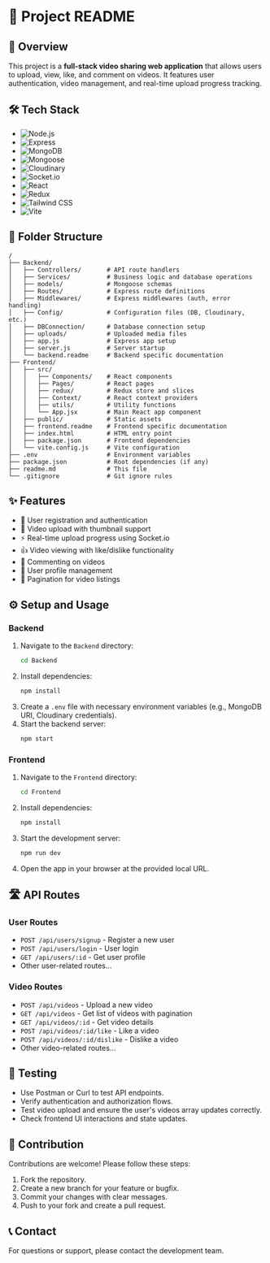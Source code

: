 # 🚀 Project README

## 📖 Overview

This project is a **full-stack video sharing web application** that allows users to upload, view, like, and comment on videos. It features user authentication, video management, and real-time upload progress tracking.

## 🛠️ Tech Stack

- ![Node.js](https://img.shields.io/badge/Node.js-339933?style=for-the-badge&logo=node.js&logoColor=white)
- ![Express](https://img.shields.io/badge/Express.js-000000?style=for-the-badge&logo=express&logoColor=white)
- ![MongoDB](https://img.shields.io/badge/MongoDB-47A248?style=for-the-badge&logo=mongodb&logoColor=white)
- ![Mongoose](https://img.shields.io/badge/Mongoose-880000?style=for-the-badge&logo=mongodb&logoColor=white)
- ![Cloudinary](https://img.shields.io/badge/Cloudinary-405DE6?style=for-the-badge&logo=cloudinary&logoColor=white)
- ![Socket.io](https://img.shields.io/badge/Socket.io-010101?style=for-the-badge&logo=socket.io&logoColor=white)
- ![React](https://img.shields.io/badge/React-20232A?style=for-the-badge&logo=react&logoColor=61DAFB)
- ![Redux](https://img.shields.io/badge/Redux-764ABC?style=for-the-badge&logo=redux&logoColor=white)
- ![Tailwind CSS](https://img.shields.io/badge/Tailwind_CSS-38B2AC?style=for-the-badge&logo=tailwind-css&logoColor=white)
- ![Vite](https://img.shields.io/badge/Vite-646CFF?style=for-the-badge&logo=vite&logoColor=white)

## 📁 Folder Structure

```
/
├── Backend/
│   ├── Controllers/       # API route handlers
│   ├── Services/          # Business logic and database operations
│   ├── models/            # Mongoose schemas
│   ├── Routes/            # Express route definitions
│   ├── Middlewares/       # Express middlewares (auth, error handling)
│   ├── Config/            # Configuration files (DB, Cloudinary, etc.)
│   ├── DBConnection/      # Database connection setup
│   ├── uploads/           # Uploaded media files
│   ├── app.js             # Express app setup
│   ├── server.js          # Server startup
│   └── backend.readme     # Backend specific documentation
├── Frontend/
│   ├── src/
│   │   ├── Components/    # React components
│   │   ├── Pages/         # React pages
│   │   ├── redux/         # Redux store and slices
│   │   ├── Context/       # React context providers
│   │   ├── utils/         # Utility functions
│   │   └── App.jsx        # Main React app component
│   ├── public/            # Static assets
│   ├── frontend.readme    # Frontend specific documentation
│   ├── index.html         # HTML entry point
│   ├── package.json       # Frontend dependencies
│   └── vite.config.js     # Vite configuration
├── .env                   # Environment variables
├── package.json           # Root dependencies (if any)
├── readme.md              # This file
└── .gitignore             # Git ignore rules
```

## ✨ Features

- 🔐 User registration and authentication
- 🎥 Video upload with thumbnail support
- ⚡ Real-time upload progress using Socket.io
- 👍 Video viewing with like/dislike functionality
- 💬 Commenting on videos
- 👤 User profile management
- 📄 Pagination for video listings

## ⚙️ Setup and Usage

### Backend

1. Navigate to the `Backend` directory:
   ```bash
   cd Backend
   ```
2. Install dependencies:
   ```bash
   npm install
   ```
3. Create a `.env` file with necessary environment variables (e.g., MongoDB URI, Cloudinary credentials).
4. Start the backend server:
   ```bash
   npm start
   ```

### Frontend

1. Navigate to the `Frontend` directory:
   ```bash
   cd Frontend
   ```
2. Install dependencies:
   ```bash
   npm install
   ```
3. Start the development server:
   ```bash
   npm run dev
   ```
4. Open the app in your browser at the provided local URL.

## 🛣️ API Routes

### User Routes

- `POST /api/users/signup` - Register a new user
- `POST /api/users/login` - User login
- `GET /api/users/:id` - Get user profile
- Other user-related routes...

### Video Routes

- `POST /api/videos` - Upload a new video
- `GET /api/videos` - Get list of videos with pagination
- `GET /api/videos/:id` - Get video details
- `POST /api/videos/:id/like` - Like a video
- `POST /api/videos/:id/dislike` - Dislike a video
- Other video-related routes...

## 🧪 Testing

- Use Postman or Curl to test API endpoints.
- Verify authentication and authorization flows.
- Test video upload and ensure the user's videos array updates correctly.
- Check frontend UI interactions and state updates.

## 🤝 Contribution

Contributions are welcome! Please follow these steps:

1. Fork the repository.
2. Create a new branch for your feature or bugfix.
3. Commit your changes with clear messages.
4. Push to your fork and create a pull request.

## 📞 Contact

For questions or support, please contact the development team.
